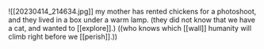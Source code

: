 ![[20230414_214634.jpg]]
my mother has rented chickens for a photoshoot, and they lived in a box under a warm lamp.
(they did not know that we have a cat, and wanted to [[explore]].)
((who knows which [[wall]] humanity will climb right before we [[perish]].))